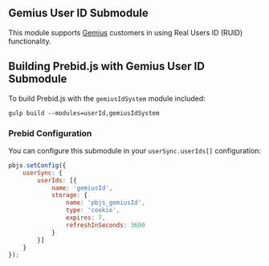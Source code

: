 ## Gemius User ID Submodule

This module supports [Gemius](https://gemius.com/) customers in using Real Users ID (RUID) functionality.

## Building Prebid.js with Gemius User ID Submodule

To build Prebid.js with the `gemiusIdSystem` module included:

```
gulp build --modules=userId,gemiusIdSystem
```

### Prebid Configuration

You can configure this submodule in your `userSync.userIds[]` configuration:

```javascript
pbjs.setConfig({
    userSync: {
        userIds: [{
            name: 'gemiusId',
            storage: {
                name: 'pbjs_gemiusId',
                type: 'cookie',
                expires: 7,
                refreshInSeconds: 3600
            }
        }]
    }
});
```

